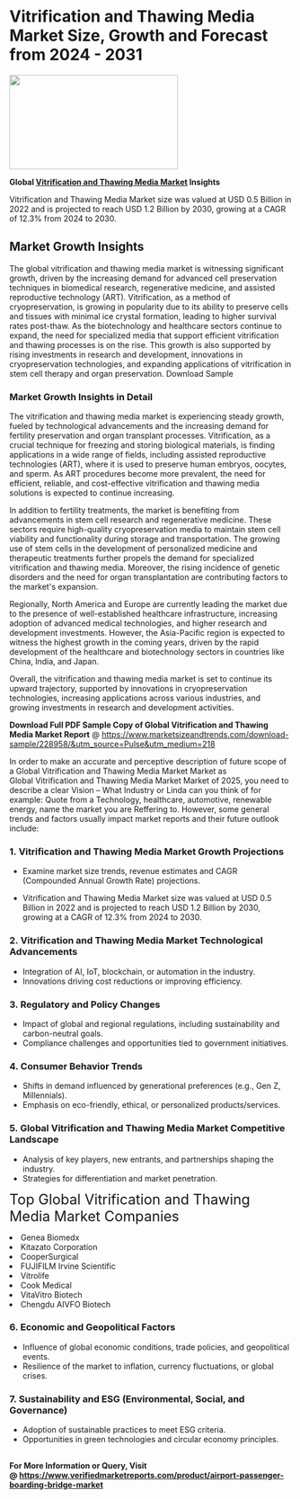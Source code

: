 <H1>Vitrification and Thawing Media Market Size, Growth and Forecast from 2024 - 2031</H1><img class="aligncenter size-medium wp-image-584254" src="https://thirdeyenews.in/wp-content/uploads/2024/09/Global-Market-Research-300x168.jpeg" alt="" width="300" height="168" /><p><strong>Global&nbsp;<a href="https://www.marketsizeandtrends.com/download-sample/228958/&amp;utm_source=Pulse&amp;utm_medium=218">Vitrification and Thawing Media Market</a> Insights</strong></p><p>Vitrification and Thawing Media Market size was valued at USD 0.5 Billion in 2022 and is projected to reach USD 1.2 Billion by 2030, growing at a CAGR of 12.3% from 2024 to 2030.</p><p><h2>Market Growth Insights</h2> <p>The global vitrification and thawing media market is witnessing significant growth, driven by the increasing demand for advanced cell preservation techniques in biomedical research, regenerative medicine, and assisted reproductive technology (ART). Vitrification, as a method of cryopreservation, is growing in popularity due to its ability to preserve cells and tissues with minimal ice crystal formation, leading to higher survival rates post-thaw. As the biotechnology and healthcare sectors continue to expand, the need for specialized media that support efficient vitrification and thawing processes is on the rise. This growth is also supported by rising investments in research and development, innovations in cryopreservation technologies, and expanding applications of vitrification in stem cell therapy and organ preservation. Download Sample <h3>Market Growth Insights in Detail</h3> <p>The vitrification and thawing media market is experiencing steady growth, fueled by technological advancements and the increasing demand for fertility preservation and organ transplant processes. Vitrification, as a crucial technique for freezing and storing biological materials, is finding applications in a wide range of fields, including assisted reproductive technologies (ART), where it is used to preserve human embryos, oocytes, and sperm. As ART procedures become more prevalent, the need for efficient, reliable, and cost-effective vitrification and thawing media solutions is expected to continue increasing.</p> <p>In addition to fertility treatments, the market is benefiting from advancements in stem cell research and regenerative medicine. These sectors require high-quality cryopreservation media to maintain stem cell viability and functionality during storage and transportation. The growing use of stem cells in the development of personalized medicine and therapeutic treatments further propels the demand for specialized vitrification and thawing media. Moreover, the rising incidence of genetic disorders and the need for organ transplantation are contributing factors to the market's expansion.</p> <p>Regionally, North America and Europe are currently leading the market due to the presence of well-established healthcare infrastructure, increasing adoption of advanced medical technologies, and higher research and development investments. However, the Asia-Pacific region is expected to witness the highest growth in the coming years, driven by the rapid development of the healthcare and biotechnology sectors in countries like China, India, and Japan.</p> <p>Overall, the vitrification and thawing media market is set to continue its upward trajectory, supported by innovations in cryopreservation technologies, increasing applications across various industries, and growing investments in research and development activities.</p> <p></p><p><span class=""><strong>Download Full PDF Sample Copy of Global Vitrification and Thawing Media Market Report</strong> @ <a href="https://www.marketsizeandtrends.com/download-sample/228958/&amp;utm_source=Pulse&amp;utm_medium=218" target="_blank">https://www.marketsizeandtrends.com/download-sample/228958/&amp;utm_source=Pulse&amp;utm_medium=218</a></span></p><p>In order to make an accurate and perceptive description of future scope of a Global&nbsp;Vitrification and Thawing Media Market Market as Global&nbsp;Vitrification and Thawing Media Market Market of 2025, you need to describe a clear Vision &ndash; What Industry or Linda can you think of for example: Quote from a Technology, healthcare, automotive, renewable energy, name the market you are Reffering to. However, some general trends and factors usually impact market reports and their future outlook include:</p><h3>1.&nbsp;<strong>Vitrification and Thawing Media Market Growth Projections</strong></h3><ul><li>Examine market size trends, revenue estimates and CAGR (Compounded Annual Growth Rate) projections.</li><li><p>Vitrification and Thawing Media Market size was valued at USD 0.5 Billion in 2022 and is projected to reach USD 1.2 Billion by 2030, growing at a CAGR of 12.3% from 2024 to 2030.</p></li></ul><h3>2.&nbsp;<strong>Vitrification and Thawing Media Market Technological Advancements</strong></h3><ul><li>Integration of AI, IoT, blockchain, or automation in the industry.</li><li>Innovations driving cost reductions or improving efficiency.</li></ul><h3>3.&nbsp;<strong>Regulatory and Policy Changes</strong></h3><ul><li>Impact of global and regional regulations, including sustainability and carbon-neutral goals.</li><li>Compliance challenges and opportunities tied to government initiatives.</li></ul><h3>4.&nbsp;<strong>Consumer Behavior Trends</strong></h3><ul><li>Shifts in demand influenced by generational preferences (e.g., Gen Z, Millennials).</li><li>Emphasis on eco-friendly, ethical, or personalized products/services.</li></ul><h3>5.&nbsp;<strong>Global Vitrification and Thawing Media Market Competitive Landscape</strong></h3><ul><li>Analysis of key players, new entrants, and partnerships shaping the industry.</li><li>Strategies for differentiation and market penetration.</li></ul><p data-pm-slice="1 1 []"><span style="color: inherit; font-family: inherit; font-size: 25px;">Top Global Vitrification and Thawing Media Market Companies</span></p><div class="" data-test-id=""><p><li>Genea Biomedx</li><li> Kitazato Corporation</li><li> CooperSurgical</li><li> FUJIFILM Irvine Scientific</li><li> Vitrolife</li><li> Cook Medical</li><li> VitaVitro Biotech</li><li> Chengdu AIVFO Biotech</li></p></div><h3>6.&nbsp;<strong>Economic and Geopolitical Factors</strong></h3><ul><li>Influence of global economic conditions, trade policies, and geopolitical events.</li><li>Resilience of the market to inflation, currency fluctuations, or global crises.</li></ul><h3>7.&nbsp;<strong>Sustainability and ESG (Environmental, Social, and Governance)</strong></h3><ul><li>Adoption of sustainable practices to meet ESG criteria.</li><li>Opportunities in green technologies and circular economy principles.</li></ul><h2><strong style="font-size: 14px;">For More Information or Query, Visit @&nbsp;</strong><a style="background-color: #ffffff; font-size: 14px;" href="https://www.marketsizeandtrends.com/report/vitrification-and-thawing-media-market/" target="_blank">https://www.verifiedmarketreports.com/product/airport-passenger-boarding-bridge-market</a></h2>
